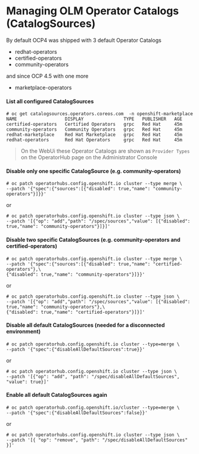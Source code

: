 # Managing OLM Operator Catalogs (CatalogSources)
By default OCP4 was shipped with 3 default Operator Catalogs
- redhat-operators
- certified-operators
- community-operators

and since OCP 4.5 with one more
- marketplace-operators
#### List all configured CatalogSources
```
# oc get catalogsources.operators.coreos.com  -n openshift-marketplace
NAME                  DISPLAY               TYPE   PUBLISHER   AGE
certified-operators   Certified Operators   grpc   Red Hat     45m
community-operators   Community Operators   grpc   Red Hat     45m
redhat-marketplace    Red Hat Marketplace   grpc   Red Hat     45m
redhat-operators      Red Hat Operators     grpc   Red Hat     45m
```

> On the WebUi these Operator Catalogs are shown as `Provider Types` on the OperatorHub page on the Administrator Console

#### Disable only one specific CatalogSource (e.g. community-operators)
```
# oc patch operatorhubs.config.openshift.io cluster --type merge \
--patch '{"spec":{"sources":[{"disabled": true,"name": "community-operators"}]}}'
```
or
```
# oc patch operatorhubs.config.openshift.io cluster --type json \
--patch '[{"op": "add","path": "/spec/sources","value": [{"disabled": true,"name": "community-operators"}]}]'
```
#### Disable two specific CatalogSources (e.g. community-operators and certified-operators)
```
# oc patch operatorhubs.config.openshift.io cluster --type merge \
--patch '{"spec":{"sources":[{"disabled": true,"name": "certified-operators"},\
{"disabled": true,"name": "community-operators"}]}}'
```
or
```
# oc patch operatorhubs.config.openshift.io cluster --type json \
--patch '[{"op": "add","path": "/spec/sources","value": [{"disabled": true,"name": "community-operators"},\
{"disabled": true,"name": "certified-operators"}]}]'
```
#### Disable all default CatalogSources (needed for a disconnected environment)
```
# oc patch operatorhub.config.openshift.io cluster --type=merge \
--patch '{"spec":{"disableAllDefaultSources":true}}'
```
or
```
# oc patch operatorhub.config.openshift.io cluster --type json \
--patch '[{"op": "add", "path": "/spec/disableAllDefaultSources", "value": true}]'
```

#### Enable all default CatalogSources again
```
# oc patch operatorhub.config.openshift.io/cluster --type=merge \
--patch '{"spec":{"disableAllDefaultSources":false}}'
```
or
```
# oc patch operatorhubs.config.openshift.io cluster --type json \
--patch '[{ "op": "remove", "path": "/spec/disableAllDefaultSources" }]'
```
